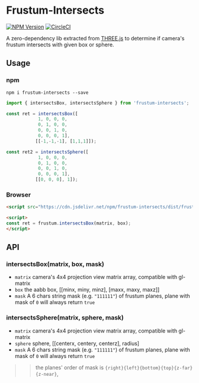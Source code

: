 # Frustum-Intersects

[![NPM Version](https://img.shields.io/npm/v/frustum-intersects.svg)](https://github.com/fuzhenn/frustum-intersects) [![CircleCI](https://circleci.com/gh/fuzhenn/frustum-intersects.svg?style=shield)](https://circleci.com/gh/fuzhenn/frustum-intersects)

A zero-dependency lib extracted from [THREE.js](https://github.com/mrdoob/three.js) to determine if camera's frustum intersects with given box or sphere.

## Usage

### npm
```shell
npm i frustum-intersects --save
```

```js
import { intersectsBox, intersectsSphere } from 'frustum-intersects';

const ret = intersectsBox([
            1, 0, 0, 0,
            0, 1, 0, 0,
            0, 0, 1, 0,
            0, 0, 0, 1],
           [[-1,-1,-1], [1,1,1]]);

const ret2 = intersectsSphere([
            1, 0, 0, 0,
            0, 1, 0, 0,
            0, 0, 1, 0,
            0, 0, 0, 1],
           [[0, 0, 0], 1]);
```

### Browser
```html
<script src="https://cdn.jsdelivr.net/npm/frustum-intersects/dist/frustum-intersects.js"></script>

<script>
const ret = frustum.intersectsBox(matrix, box);
</script>

```

## API

### intersectsBox(matrix, box, mask)

* `matrix` camera's 4x4 projection view matrix array, compatible with gl-matrix
* `box` the aabb box, [[minx, miny, minz], [maxx, maxy, maxz]]
* `mask` A 6 chars string mask (e.g. `"111111"`) of frustum planes, plane with mask of `0` will always return `true`

### intersectsSphere(matrix, sphere, mask)

* `matrix` camera's 4x4 projection view matrix array, compatible with gl-matrix
* `sphere` sphere, [[centerx, centery, centerz], radius]
* `mask` A 6 chars string mask (e.g. `"111111"`) of frustum planes, plane with mask of `0` will always return `true`

>> the planes' order of mask is `{right}{left}{bottom}{top}{z-far}{z-near}`,
